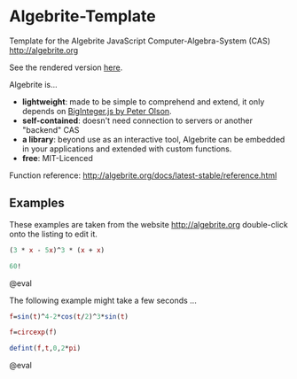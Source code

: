 <!--

author:   André Dietrich
email:    andre.dietrich@ovgu.de
version:  1.0.0
language: en_US
narrator: US English Female

script:   https://cdn.rawgit.com/davidedc/Algebrite/master/dist/algebrite.bundle-for-browser.js

@eval:    <script> Algebrite.run(`{{0}}`) </script>

-->

# Algebrite-Template

Template for the Algebrite JavaScript Computer-Algebra-System (CAS)
http://algebrite.org

See the rendered version [here](https://liascript.github.io/course/?https://raw.githubusercontent.com/liaScript/algebrite_template/master/README.md).

Algebrite is...

* __lightweight__:    made to be simple to comprehend and extend, it only
                      depends on [BigInteger.js by Peter Olson](https://github.com/peterolson/BigInteger.js).
* __self-contained__: doesn't need connection to servers or another "backend" CAS
* __a library__:      beyond use as an interactive tool, Algebrite can be
                      embedded in your applications and extended with custom
                      functions.
* __free__:           MIT-Licenced

Function reference: http://algebrite.org/docs/latest-stable/reference.html


## Examples

These examples are taken from the website http://algebrite.org double-click onto
the listing to edit it.

```Maxima
(3 * x - 5x)^3 * (x + x)

60!
```
@eval

The following example might take a few seconds ...

```Maxima
f=sin(t)^4-2*cos(t/2)^3*sin(t)

f=circexp(f)

defint(f,t,0,2*pi)
```
@eval
